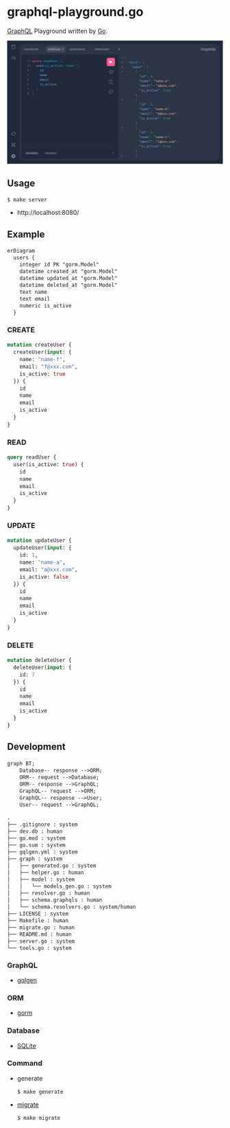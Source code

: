 # graphql-playground.go
[GraphQL](https://graphql.org/) Playground written by [Go](https://go.dev/).

![Screenshot01.png](https://github.com/ghsable/graphql-playground.go/blob/main/.readme/Screenshot01.png?raw=true)

## Usage
```console
$ make server
```
- http://localhost:8080/

## Example
```mermaid
erDiagram
  users {
    integer id PK "gorm.Model"
    datetime created_at "gorm.Model"
    datetime updated_at "gorm.Model"
    datetime deleted_at "gorm.Model"
    text name
    text email
    numeric is_active
  }
```

### CREATE
```graphql
mutation createUser {
  createUser(input: {
    name: "name-f",
    email: "f@xxx.com",
    is_active: true
  }) {
    id
    name
    email
    is_active
  }
}
```

### READ
```graphql
query readUser {
  user(is_active: true) {
    id
    name
    email
    is_active
  }
}
```

### UPDATE
```graphql
mutation updateUser {
  updateUser(input: {
    id: 1,
    name: "name-a",
    email: "a@xxx.com",
    is_active: false
  }) {
    id
    name
    email
    is_active
  }
}
```

### DELETE
```graphql
mutation deleteUser {
  deleteUser(input: {
    id: 7
  }) {
    id
    name
    email
    is_active
  }
}
```

## Development
```mermaid
graph BT;
    Database-- response -->ORM;
    ORM-- request -->Database;
    ORM-- response -->GraphQL;
    GraphQL-- request -->ORM;
    GraphQL-- response -->User;
    User-- request -->GraphQL;
```
```console
.
├── .gitignore : system
├── dev.db : human
├── go.mod : system
├── go.sum : system
├── gqlgen.yml : system
├── graph : system
│   ├── generated.go : system
│   ├── helper.go : human
│   ├── model : system
│   │   └── models_gen.go : system
│   ├── resolver.go : human
│   ├── schema.graphqls : human
│   └── schema.resolvers.go : system/human
├── LICENSE : system
├── Makefile : human
├── migrate.go : human
├── README.md : human
├── server.go : system
└── tools.go : system
```

### GraphQL
- [gqlgen](https://github.com/99designs/gqlgen)

### ORM
- [gorm](https://github.com/go-gorm/gorm)

### Database
- [SQLite](https://sqlite.org/index.html)

### Command
- generate
  ```console
  $ make generate
  ```

- [migrate](https://github.com/ghsable/graphql-playground.go/blob/main/migrate.go)
  ```console
  $ make migrate
  ```
